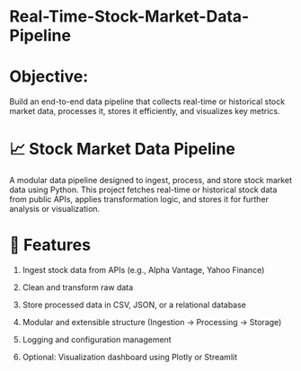 # Real-Time-Stock-Market-Data-Pipeline


# Objective: 
Build an end-to-end data pipeline that collects real-time or historical stock market data, processes it, stores it efficiently, and visualizes key metrics.

# 📈 Stock Market Data Pipeline
A modular data pipeline designed to ingest, process, and store stock market data using Python. This project fetches real-time or historical stock data from public APIs, applies transformation logic, and stores it for further analysis or visualization.


# 🚀 Features
1. Ingest stock data from APIs (e.g., Alpha Vantage, Yahoo Finance)

2. Clean and transform raw data

3. Store processed data in CSV, JSON, or a relational database

4. Modular and extensible structure (Ingestion → Processing → Storage)

5. Logging and configuration management

6. Optional: Visualization dashboard using Plotly or Streamlit
